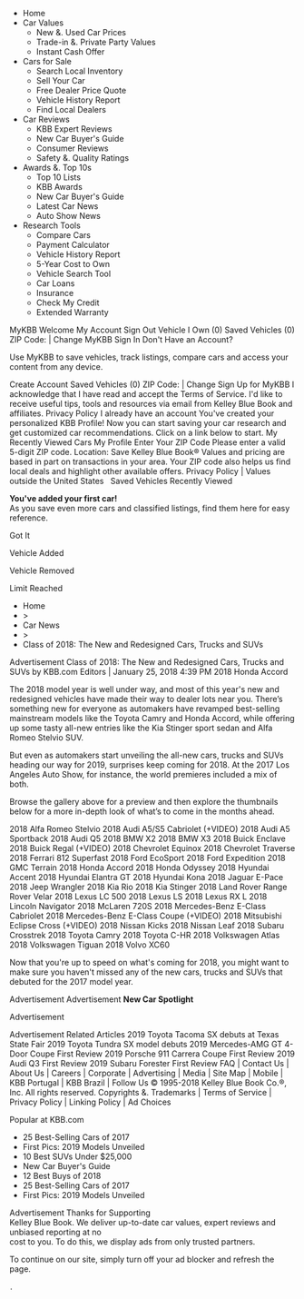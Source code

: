 *   Home
*   Car Values
    *   New &. Used Car Prices
    *   Trade-in &. Private Party Values
    *   Instant Cash Offer
*   Cars for Sale
    *   Search Local Inventory
    *   Sell Your Car
    *   Free Dealer Price Quote
    *   Vehicle History Report
    *   Find Local Dealers
*   Car Reviews
    *   KBB Expert Reviews
    *   New Car Buyer's Guide
    *   Consumer Reviews
    *   Safety &. Quality Ratings
*   Awards &. Top 10s
    *   Top 10 Lists
    *   KBB Awards
    *   New Car Buyer's Guide
    *   Latest Car News
    *   Auto Show News
*   Research Tools
    *   Compare Cars
    *   Payment Calculator
    *   Vehicle History Report
    *   5-Year Cost to Own
    *   Vehicle Search Tool
    *   Car Loans
    *   Insurance
    *   Check My Credit
    *   Extended Warranty

MyKBB Welcome My Account Sign Out Vehicle I Own (0) Saved Vehicles (0) ZIP Code: | Change MyKBB Sign In Don't Have an Account?

Use MyKBB to save vehicles, track listings, compare cars and access your content from any device.

Create Account Saved Vehicles (0) ZIP Code: | Change Sign Up for MyKBB I acknowledge that I have read and accept the Terms of Service. I'd like to receive useful tips, tools and resources via email from Kelley Blue Book and affiliates. Privacy Policy I already have an account You've created your personalized KBB Profile! Now you can start saving your car research and get customized car recommendations. Click on a link below to start. My Recently Viewed Cars My Profile Enter Your ZIP Code Please enter a valid 5-digit ZIP code. Location: Save Kelley Blue Book® Values and pricing are based in part on transactions in your area. Your ZIP code also helps us find local deals and highlight other available offers. Privacy Policy | Values outside the United States ﻿ ﻿ Saved Vehicles Recently Viewed

**You've added your first car!**  
As you save even more cars and classified listings, find them here for easy reference.

Got It

Vehicle Added

Vehicle Removed

Limit Reached

*   Home
*   \>
*   Car News
*   \>
*   Class of 2018: The New and Redesigned Cars, Trucks and SUVs

Advertisement Class of 2018: The New and Redesigned Cars, Trucks and SUVs by KBB.com Editors | January 25, 2018 4:39 PM 2018 Honda Accord

The 2018 model year is well under way, and most of this year's new and redesigned vehicles have made their way to dealer lots near you. There’s something new for everyone as automakers have revamped best-selling mainstream models like the Toyota Camry and Honda Accord, while offering up some tasty all-new entries like the Kia Stinger sport sedan and Alfa Romeo Stelvio SUV.

But even as automakers start unveiling the all-new cars, trucks and SUVs heading our way for 2019, surprises keep coming for 2018. At the 2017 Los Angeles Auto Show, for instance, the world premieres included a mix of both. 

Browse the gallery above for a preview and then explore the thumbnails below for a more in-depth look of what’s to come in the months ahead.

2018 Alfa Romeo Stelvio 2018 Audi A5/S5 Cabriolet (+VIDEO) 2018 Audi A5 Sportback 2018 Audi Q5 2018 BMW X2 2018 BMW X3 2018 Buick Enclave 2018 Buick Regal (+VIDEO) 2018 Chevrolet Equinox 2018 Chevrolet Traverse 2018 Ferrari 812 Superfast 2018 Ford EcoSport 2018 Ford Expedition 2018 GMC Terrain 2018 Honda Accord 2018 Honda Odyssey 2018 Hyundai Accent 2018 Hyundai Elantra GT 2018 Hyundai Kona 2018 Jaguar E-Pace 2018 Jeep Wrangler 2018 Kia Rio 2018 Kia Stinger 2018 Land Rover Range Rover Velar 2018 Lexus LC 500 2018 Lexus LS 2018 Lexus RX L 2018 Lincoln Navigator 2018 McLaren 720S 2018 Mercedes-Benz E-Class Cabriolet 2018 Mercedes-Benz E-Class Coupe (+VIDEO) 2018 Mitsubishi Eclipse Cross (+VIDEO) 2018 Nissan Kicks 2018 Nissan Leaf 2018 Subaru Crosstrek 2018 Toyota Camry 2018 Toyota C-HR 2018 Volkswagen Atlas 2018 Volkswagen Tiguan 2018 Volvo XC60

Now that you're up to speed on what's coming for 2018, you might want to make sure you haven't missed any of the new cars, trucks and SUVs that debuted for the 2017 model year. 

Advertisement Advertisement **New Car Spotlight**

Advertisement

Advertisement Related Articles 2019 Toyota Tacoma SX debuts at Texas State Fair 2019 Toyota Tundra SX model debuts 2019 Mercedes-AMG GT 4-Door Coupe First Review 2019 Porsche 911 Carrera Coupe First Review 2019 Audi Q3 First Review 2019 Subaru Forester First Review FAQ | Contact Us | About Us | Careers | Corporate | Advertising | Media | Site Map | Mobile | KBB Portugal | KBB Brazil | Follow Us © 1995-2018 Kelley Blue Book Co.®, Inc. All rights reserved. Copyrights &. Trademarks | Terms of Service | Privacy Policy | Linking Policy | Ad Choices

Popular at KBB.com

*   25 Best-Selling Cars of 2017
*   First Pics: 2019 Models Unveiled
*   10 Best SUVs Under $25,000
*   New Car Buyer's Guide
*   12 Best Buys of 2018
*   25 Best-Selling Cars of 2017
*   First Pics: 2019 Models Unveiled

Advertisement Thanks for Supporting  
Kelley Blue Book. We deliver up-to-date car values, expert reviews and unbiased reporting at no  
cost to you. To do this, we display ads from only trusted partners.  
  
To continue on our site, simply turn off your ad blocker and refresh the page. <div style="display:inline;"><img height="1" width="1" style="border-style:none;" alt="" src="//googleads.g.doubleclick.net/pagead/viewthroughconversion/1060016584/?guid=ON&script=0"/></div>.
